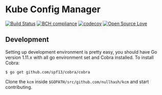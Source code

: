 # Kube Config Manager

[![Build Status](https://travis-ci.org/nullhash/kcm.svg?branch=master)](https://travis-ci.org/nullhash/kcm)
[![BCH compliance](https://bettercodehub.com/edge/badge/nullhash/kcm?branch=master)](https://bettercodehub.com/)
[![codecov](https://codecov.io/gh/harshvkarn/kcm/branch/master/graph/badge.svg)](https://codecov.io/gh/harshvkarn/kcm)
[![Open Source Love](https://badges.frapsoft.com/os/v1/open-source.svg?v=103)](https://github.com/ellerbrock/open-source-badges/)

## Development
Setting up development environment is pretty easy, you should have Go version 1.11.x with all go environment set and Cobra installed. To install Cobra:

```
$ go get github.com/spf13/cobra/cobra
```
Clone the `kcm` inside `$GOPATH/src/github.com/nullhash/kcm` and start contributing.
